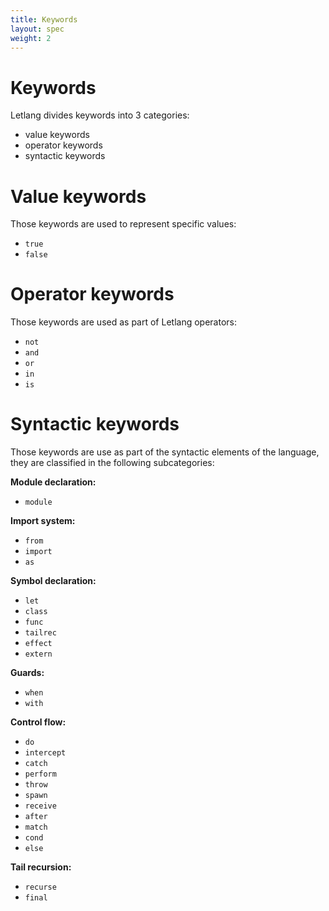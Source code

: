 ```yaml
---
title: Keywords
layout: spec
weight: 2
---
```


# Keywords

Letlang divides keywords into 3 categories:

 - value keywords
 - operator keywords
 - syntactic keywords

# Value keywords

Those keywords are used to represent specific values:

 - `true`
 - `false`

# Operator keywords

Those keywords are used as part of Letlang operators:

 - `not`
 - `and`
 - `or`
 - `in`
 - `is`

# Syntactic keywords

Those keywords are use as part of the syntactic elements of the language, they
are classified in the following subcategories:

**Module declaration:**

  - `module`

**Import system:**

  - `from`
  - `import`
  - `as`

**Symbol declaration:**

  - `let`
  - `class`
  - `func`
  - `tailrec`
  - `effect`
  - `extern`

**Guards:**

  - `when`
  - `with`

**Control flow:**

  - `do`
  - `intercept`
  - `catch`
  - `perform`
  - `throw`
  - `spawn`
  - `receive`
  - `after`
  - `match`
  - `cond`
  - `else`

**Tail recursion:**

  - `recurse`
  - `final`
